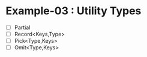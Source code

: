 # Example-03 : Utility Types

- [ ] Partial<Type>
- [ ] Record<Keys,Type>
- [ ] Pick<Type,Keys>
- [ ] Omit<Type,Keys>
